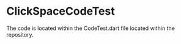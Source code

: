 # ClickSpaceCodeTest
The code is located within the CodeTest.dart file located within the repository.
